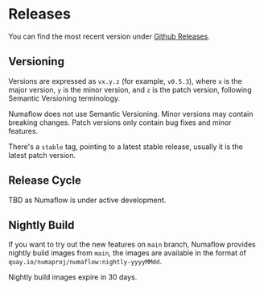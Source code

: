 # Releases

You can find the most recent version under [Github Releases](https://github.com/numaproj/numaflow/releases).

## Versioning

Versions are expressed as `vx.y.z` (for example, `v0.5.3`), where `x` is the major version, `y` is the minor version, and `z` is the patch version, following Semantic Versioning terminology.

Numaflow does not use Semantic Versioning. Minor versions may contain breaking changes. Patch versions only contain bug fixes and minor features.

There's a `stable` tag, pointing to a latest stable release, usually it is the latest patch version.

## Release Cycle

TBD as Numaflow is under active development.

## Nightly Build

If you want to try out the new features on `main` branch, Numaflow provides nightly build images from `main`, the images are available in the format of `quay.io/numaproj/numaflow:nightly-yyyyMMdd`.

Nightly build images expire in 30 days.
